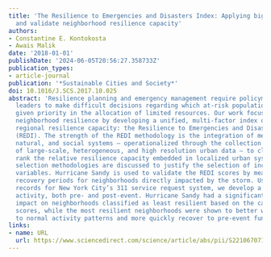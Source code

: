 ```yaml
---
title: 'The Resilience to Emergencies and Disasters Index: Applying big data to benchmark
  and validate neighborhood resilience capacity'
authors:
- Constantine E. Kontokosta
- Awais Malik
date: '2018-01-01'
publishDate: '2024-06-05T20:56:27.358733Z'
publication_types:
- article-journal
publication: '*Sustainable Cities and Society*'
doi: 10.1016/J.SCS.2017.10.025
abstract: 'Resilience planning and emergency management require policymakers and agency
  leaders to make difficult decisions regarding which at-risk populations should be
  given priority in the allocation of limited resources. Our work focuses on benchmarking
  neighborhood resilience by developing a unified, multi-factor index of local and
  regional resilience capacity: the Resilience to Emergencies and Disasters Index
  (REDI). The strength of the REDI methodology is the integration of measures of physical,
  natural, and social systems – operationalized through the collection and analysis
  of large-scale, heterogeneous, and high resolution urban data – to classify and
  rank the relative resilience capacity embedded in localized urban systems. Feature
  selection methodologies are discussed to justify the selection of included indicator
  variables. Hurricane Sandy is used to validate the REDI scores by measuring the
  recovery periods for neighborhoods directly impacted by the storm. Using over 12,000,000
  records for New York City’s 311 service request system, we develop a proxy for neighborhood
  activity, both pre- and post-event. Hurricane Sandy had a significant and immediate
  impact on neighborhoods classified as least resilient based on the calculated REDI
  scores, while the most resilient neighborhoods were shown to better withstand disruption
  to normal activity patterns and more quickly recover to pre-event functional capacity.'
links:
- name: URL
  url: https://www.sciencedirect.com/science/article/abs/pii/S2210670717313707
---
```

